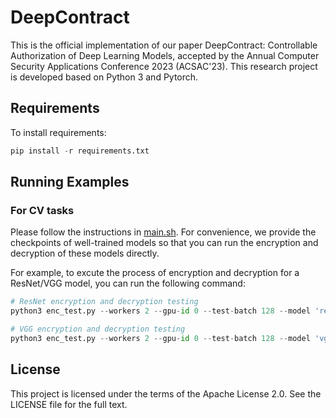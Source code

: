 # DeepContract

This is the official implementation of our paper DeepContract: Controllable Authorization of Deep Learning Models, accepted by the Annual Computer Security Applications Conference 2023 (ACSAC'23). This research project is developed based on Python 3 and Pytorch.


## Requirements

To install requirements:

```python
pip install -r requirements.txt
```

## Running Examples

### For CV tasks

Please follow the instructions in [main.sh](CIFAR/main.sh). For convenience, we  provide the checkpoints of well-trained models so that you can run the encryption and decryption of these models directly.

For example, to excute the process of encryption and decryption for a ResNet/VGG model, you can run the following command:

```python
# ResNet encryption and decryption testing
python3 enc_test.py --workers 2 --gpu-id 0 --test-batch 128 --model 'resnet'  --model-path './checkpoint/resnet18_93.36.pth'  --enc-layers -1

# VGG encryption and decryption testing
python3 enc_test.py --workers 2 --gpu-id 0 --test-batch 128 --model 'vgg'  --model-path './checkpoint/vgg16_92.24.pth'  --enc-layers -1
```

## License 

This project is licensed under the terms of the Apache License 2.0. See the LICENSE file for the full text.




